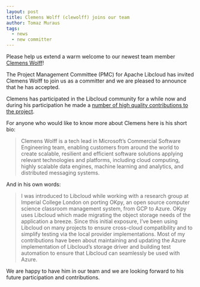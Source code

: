 ```yaml
---
layout: post
title: Clemens Wolff (clewolff) joins our team
author: Tomaz Muraus
tags:
  - news
  - new committer
---
```


Please help us extend a warm welcome to our newest team member [Clemens
Wolff][1]!

The Project Management Committee (PMC) for Apache Libcloud has invited Clemens
Wolff to join us as a committer and we are pleased to announce that he
has accepted.

Clemens has participated in the Libcloud community for a while now and during
his participation he made a [number of high quality contributions to the
project][2].

For anyone who would like to know more about Clemens here is his short bio:

> Clemens Wolff is a tech lead in Microsoft’s Commercial Software
Engineering team, enabling customers from around the world to create scalable,
resilient and efficient software solutions applying relevant technologies and
platforms, including cloud computing, highly scalable data engines, machine
learning and analytics, and distributed messaging systems.

And in his own words:

> I was introduced to Libcloud while working with a research group at Imperial
College London on porting OKpy, an open source computer science classroom
management system, from GCP to Azure. OKpy uses Libcloud which made
migrating the object storage needs of the application a breeze. Since this
initial exposure, I’ve been using Libcloud on many projects to ensure
cross-cloud compatibility and to simplify testing via the local provider
implementations. Most of my contributions have been about maintaining and
updating the Azure implementation of Libcloud’s storage driver and
building test automation to ensure that Libcloud can seamlessly be used
with Azure.

We are happy to have him in our team and we are looking forward to his future
participation and contributions.

[1]: https://github.com/c-w
[2]: https://github.com/apache/libcloud/pulls?q=is%3Apr+author%3Ac-w
[3]: https://github.com/apache/libcloud/pull/629
